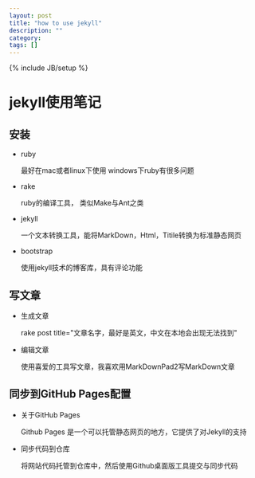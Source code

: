 ```yaml
---
layout: post
title: "how to use jekyll"
description: ""
category: 
tags: []
---
```

{% include JB/setup %}

# jekyll使用笔记

## 安装

* ruby

  最好在mac或者linux下使用 windows下ruby有很多问题

* rake

  ruby的编译工具， 类似Make与Ant之类

* jekyll

  一个文本转换工具，能将MarkDown，Html，Titile转换为标准静态网页

* bootstrap

  使用jekyll技术的博客库，具有评论功能

## 写文章

* 生成文章

  rake post title="文章名字，最好是英文，中文在本地会出现无法找到"

* 编辑文章

  使用喜爱的工具写文章，我喜欢用MarkDownPad2写MarkDown文章

## 同步到GitHub Pages配置

* 关于GitHub Pages

  Github Pages 是一个可以托管静态网页的地方，它提供了对Jekyll的支持

* 同步代码到仓库

  将网站代码托管到仓库中，然后使用Github桌面版工具提交与同步代码
